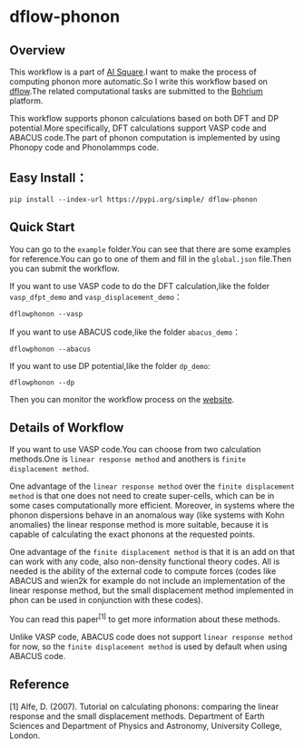 # dflow-phonon
## Overview
This workflow is a part of [AI Square](https://aissquare.com/).I want to make the process of computing phonon more automatic.So I write this workflow based on [dflow](https://github.com/deepmodeling/dflow).The related computational tasks are submitted to the [Bohrium](https://bohrium.dp.tech/) platform.

This workflow supports phonon calculations based on both DFT and DP potential.More specifically, DFT calculations support VASP code and ABACUS code.The part of phonon computation is implemented by using Phonopy code and Phonolammps code.
## Easy Install：
```
pip install --index-url https://pypi.org/simple/ dflow-phonon
```
## Quick Start
You can go to the `example` folder.You can see that there are some examples for reference.You can go to one of them and fill in the `global.json` file.Then you can submit the workflow.

If you want to use VASP code to do the DFT calculation,like the folder `vasp_dfpt_demo` and `vasp_displacement_demo`：
``` 
dflowphonon --vasp
```
If you want to use ABACUS code,like the folder `abacus_demo`：
```
dflowphonon --abacus
```
If you want to use DP potential,like the folder `dp_demo`:
```
dflowphonon --dp
```

Then you can monitor the workflow process on the [website](https://workflows.deepmodeling.com).

## Details of Workflow
If you want to use VASP code.You can choose from two calculation methods.One is `linear response method` and anothers is `finite displacement method`.

One advantage of the `linear response method` over the `finite displacement method` is that one does not need to create super-cells, which can be in some cases computationally more efficient. Moreover, in systems where the phonon dispersions behave in an anomalous way (like systems with Kohn anomalies) the linear response method is more suitable, because it is capable of calculating the exact phonons at the requested points.

One advantage of the `finite displacement method` is that it is an add on that can work with any code, also non-density functional theory codes. All is needed is the ability of the external code to compute forces (codes like ABACUS and wien2k for example do not include an implementation of the linear response method, but the small displacement method implemented in phon can be used in conjunction with these codes).

You can read this paper<sup>[1]</sup> to get more information about these methods.

Unlike VASP code, ABACUS code does not support `linear response method` for now, so the `finite displacement method` is used by default when using ABACUS code.

## Reference
[1] Alfe, D. (2007). Tutorial on calculating phonons: comparing the linear response and the small displacement methods. Department of Earth Sciences and Department of Physics and Astronomy, University College, London.
